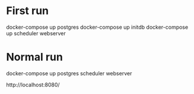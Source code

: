 First run
===

docker-compose up postgres
docker-compose up initdb
docker-compose up scheduler webserver

Normal run
===
docker-compose up postgres scheduler webserver


http://localhost:8080/